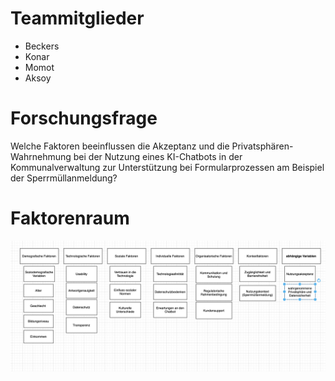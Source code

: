 # Teammitglieder

-   Beckers
-   Konar
-   Momot
-   Aksoy

# Forschungsfrage
Welche Faktoren beeinflussen die Akzeptanz und die Privatsphären-Wahrnehmung bei der Nutzung eines KI-Chatbots in der Kommunalverwaltung zur Unterstützung bei Formularprozessen am Beispiel der Sperrmüllanmeldung?
# Faktorenraum
![Faktorenraum](readme_files/Faktorenraum.png)